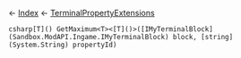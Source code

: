 ← [Index](Api-Index) ← [TerminalPropertyExtensions](Sandbox.ModAPI.Interfaces.TerminalPropertyExtensions)

```csharp[T]() GetMaximum<T><[T]()>([IMyTerminalBlock](Sandbox.ModAPI.Ingame.IMyTerminalBlock) block, [string](System.String) propertyId)```